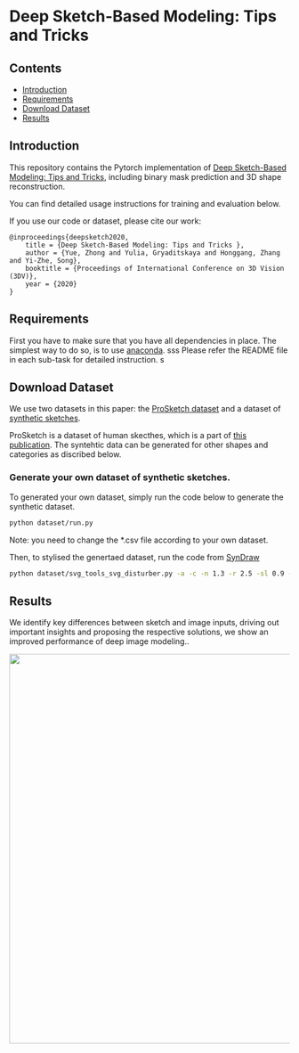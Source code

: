 # Deep Sketch-Based Modeling: Tips and Tricks 

## Contents

- [Introduction](#Introduction)
- [Requirements](#Requirements)
- [Download Dataset](#Download-Dataset)
- [Results](#Results)

## Introduction

This repository contains the Pytorch implementation of [Deep Sketch-Based Modeling: Tips and Tricks](https://arxiv.org/abs/2011.06133), including binary mask prediction and 3D shape reconstruction. 

You can find detailed usage instructions for training and evaluation below.

 If you use our code or dataset, please cite our work:

    @inproceedings{deepsketch2020,
        title = {Deep Sketch-Based Modeling: Tips and Tricks },
        author = {Yue, Zhong and Yulia, Gryaditskaya and Honggang, Zhang and Yi-Zhe, Song},
        booktitle = {Proceedings of International Conference on 3D Vision (3DV)},
        year = {2020}
    }

## Requirements

First you have to make sure that you have all dependencies in place.
The simplest way to do so, is to use [anaconda](https://www.anaconda.com/). 
sss
Please refer the README file in each sub-task for detailed instruction.
s
## Download Dataset
We use two datasets in this paper: the [ProSketch dataset](http://personal.ee.surrey.ac.uk/Personal/Y.Song/ProSketch-3Dchair.zip) and a dataset of [synthetic sketches](https://cvssp.org/data/SyntheticChairSketch/).

ProSketch is a dataset of human skecthes, which is a part of [this publication](https://ieeexplore.ieee.org/document/9272370).
The syntehtic data can be generated for other shapes and categories as discribed below.

### Generate your own dataset of synthetic sketches.

To generated your own dataset, simply run the code below to generate the synthetic dataset.

```bash
python dataset/run.py
```

Note: you need to change the *.csv file according to your own dataset.

Then, to stylised the genertaed dataset, run the code from [SynDraw](https://gitlab.inria.fr/D3/contour-detect/-/blob/master/svg_tools/svg_disturber.py)

```bash
python dataset/svg_tools_svg_disturber.py -a -c -n 1.3 -r 2.5 -sl 0.9 -su 1.1 -t 2 -min 1 -max 2 -os 1 -pen 2.5 -penv 1.5 -bg -u
```

## Results

We identify key differences between sketch and image inputs, driving out important insights and proposing the respective solutions, we show an improved performance of deep image modeling..

<img src="img/tease.gif" width="700">

